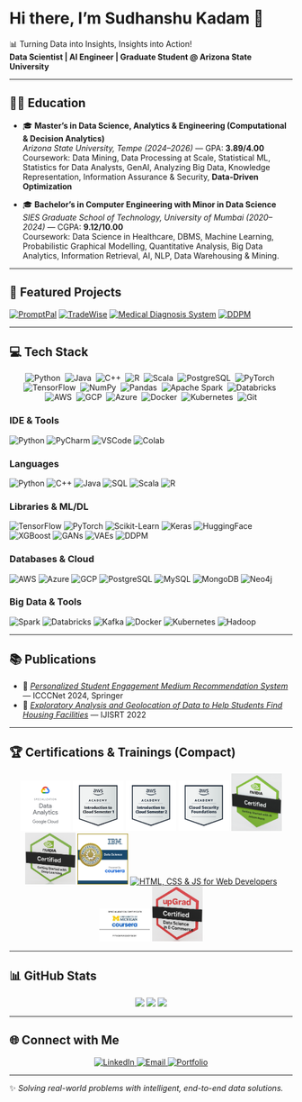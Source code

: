 # Hi there, I’m Sudhanshu Kadam 👋  
📊 Turning Data into Insights, Insights into Action!  
**Data Scientist | AI Engineer | Graduate Student @ Arizona State University**

---

## 👨‍🎓 Education
- 🎓 **Master’s in Data Science, Analytics & Engineering (Computational & Decision Analytics)**  
  *Arizona State University, Tempe (2024–2026)* — GPA: **3.89/4.00**  
  Coursework: Data Mining, Data Processing at Scale, Statistical ML, Statistics for Data Analysts, GenAI, Analyzing Big Data, Knowledge Representation, Information Assurance & Security, **Data-Driven Optimization**

- 🎓 **Bachelor’s in Computer Engineering with Minor in Data Science**  
  *SIES Graduate School of Technology, University of Mumbai (2020–2024)* — CGPA: **9.12/10.00**  
  Coursework: Data Science in Healthcare, DBMS, Machine Learning, Probabilistic Graphical Modelling, Quantitative Analysis, Big Data Analytics, Information Retrieval, AI, NLP, Data Warehousing & Mining.

---

## 🚀 Featured Projects
[![PromptPal](https://github-readme-stats.vercel.app/api/pin/?username=SUDHANSHUKADAM&repo=Promptpal&theme=dark&show_owner=false)](https://github.com/SUDHANSHUKADAM/Promptpal)
[![TradeWise](https://github-readme-stats.vercel.app/api/pin/?username=SUDHANSHUKADAM&repo=TradeWise-AI-Powered-Portfolio-Optimization&theme=dark&show_owner=false)](https://github.com/SUDHANSHUKADAM/TradeWise-AI-Powered-Portfolio-Optimization)
[![Medical Diagnosis System](https://github-readme-stats.vercel.app/api/pin/?username=SUDHANSHUKADAM&repo=Medical-Diagnosis-System&theme=dark&show_owner=false)](https://github.com/SUDHANSHUKADAM/Medical-Diagnosis-System)
[![DDPM](https://github-readme-stats.vercel.app/api/pin/?username=SUDHANSHUKADAM&repo=Generating-Realistic-Images-using-DDPM&theme=dark&show_owner=false)](https://github.com/SUDHANSHUKADAM/Generating-Realistic-Images-using-DDPM)

---

## 💻 Tech Stack

<!-- Quick-scan icons (Pinned Skills) -->
<div align="center">
  <!-- Languages -->
  <img src="https://cdn.jsdelivr.net/gh/devicons/devicon/icons/python/python-original.svg" width="36" title="Python"/>&nbsp;
  <img src="https://cdn.jsdelivr.net/gh/devicons/devicon/icons/java/java-original.svg" width="36" title="Java"/>&nbsp;
  <img src="https://cdn.jsdelivr.net/gh/devicons/devicon/icons/cplusplus/cplusplus-original.svg" width="36" title="C++"/>&nbsp;
  <img src="https://cdn.jsdelivr.net/gh/devicons/devicon/icons/r/r-original.svg" width="36" title="R"/>&nbsp;
  <img src="https://cdn.jsdelivr.net/gh/devicons/devicon/icons/scala/scala-original.svg" width="36" title="Scala"/>&nbsp;
  <img src="https://cdn.jsdelivr.net/gh/devicons/devicon/icons/postgresql/postgresql-original.svg" width="36" title="PostgreSQL"/>&nbsp;
  <!-- ML/DL -->
  <img src="https://cdn.jsdelivr.net/gh/devicons/devicon/icons/pytorch/pytorch-original.svg" width="36" title="PyTorch"/>&nbsp;
  <img src="https://cdn.jsdelivr.net/gh/devicons/devicon/icons/tensorflow/tensorflow-original.svg" width="36" title="TensorFlow"/>&nbsp;
  <img src="https://cdn.jsdelivr.net/gh/devicons/devicon/icons/numpy/numpy-original.svg" width="36" title="NumPy"/>&nbsp;
  <img src="https://cdn.jsdelivr.net/gh/devicons/devicon/icons/pandas/pandas-original.svg" width="36" title="Pandas"/>&nbsp;
  <!-- Big Data / Cloud -->
  <img src="https://cdn.jsdelivr.net/gh/devicons/devicon/icons/apachespark/apachespark-original.svg" width="36" title="Apache Spark"/>&nbsp;
  <img src="https://cdn.jsdelivr.net/gh/devicons/devicon/icons/databricks/databricks-original.svg" width="36" title="Databricks"/>&nbsp;
  <img src="https://cdn.jsdelivr.net/gh/devicons/devicon/icons/amazonwebservices/amazonwebservices-original.svg" width="36" title="AWS"/>&nbsp;
  <img src="https://cdn.jsdelivr.net/gh/devicons/devicon/icons/googlecloud/googlecloud-original.svg" width="36" title="GCP"/>&nbsp;
  <img src="https://cdn.jsdelivr.net/gh/devicons/devicon/icons/azure/azure-original.svg" width="36" title="Azure"/>&nbsp;
  <!-- DevOps -->
  <img src="https://cdn.jsdelivr.net/gh/devicons/devicon/icons/docker/docker-original.svg" width="36" title="Docker"/>&nbsp;
  <img src="https://cdn.jsdelivr.net/gh/devicons/devicon/icons/kubernetes/kubernetes-plain.svg" width="36" title="Kubernetes"/>&nbsp;
  <img src="https://cdn.jsdelivr.net/gh/devicons/devicon/icons/git/git-original.svg" width="36" title="Git"/>
</div>

### IDE & Tools
![Python](https://img.shields.io/badge/Python-3670A0?style=for-the-badge&logo=python&logoColor=ffdd54)
![PyCharm](https://img.shields.io/badge/PyCharm-000000?style=for-the-badge&logo=pycharm&logoColor=white)
![VSCode](https://img.shields.io/badge/VSCode-0078d7?style=for-the-badge&logo=visual-studio-code&logoColor=white)
![Colab](https://img.shields.io/badge/Google%20Colab-F9AB00?style=for-the-badge&logo=googlecolab&color=525252)

### Languages
![Python](https://img.shields.io/badge/Python-blue?logo=python&logoColor=white)
![C++](https://img.shields.io/badge/C++-00599C?logo=cplusplus&logoColor=white)
![Java](https://img.shields.io/badge/Java-ED8B00?logo=openjdk&logoColor=white)
![SQL](https://img.shields.io/badge/SQL-336791?logo=postgresql&logoColor=white)
![Scala](https://img.shields.io/badge/Scala-red?logo=scala&logoColor=white)
![R](https://img.shields.io/badge/R-276DC3?logo=r&logoColor=white)

### Libraries & ML/DL
![TensorFlow](https://img.shields.io/badge/TensorFlow-FF6F00?logo=tensorflow&logoColor=white)
![PyTorch](https://img.shields.io/badge/PyTorch-EE4C2C?logo=pytorch&logoColor=white)
![Scikit-Learn](https://img.shields.io/badge/Scikit--Learn-F7931E?logo=scikit-learn&logoColor=white)
![Keras](https://img.shields.io/badge/Keras-D00000?logo=keras&logoColor=white)
![HuggingFace](https://img.shields.io/badge/HuggingFace-ffcc00?logo=huggingface&logoColor=black)
![XGBoost](https://img.shields.io/badge/XGBoost-darkgreen?style=flat)
![GANs](https://img.shields.io/badge/GANs-orange?style=flat)
![VAEs](https://img.shields.io/badge/VAEs-purple?style=flat)
![DDPM](https://img.shields.io/badge/DDPM-teal?style=flat)

### Databases & Cloud
![AWS](https://img.shields.io/badge/AWS-232F3E?logo=amazonaws&logoColor=white)
![Azure](https://img.shields.io/badge/Azure-0078D4?logo=microsoftazure&logoColor=white)
![GCP](https://img.shields.io/badge/GCP-4285F4?logo=googlecloud&logoColor=white)
![PostgreSQL](https://img.shields.io/badge/PostgreSQL-316192?logo=postgresql&logoColor=white)
![MySQL](https://img.shields.io/badge/MySQL-005C84?logo=mysql&logoColor=white)
![MongoDB](https://img.shields.io/badge/MongoDB-4EA94B?logo=mongodb&logoColor=white)
![Neo4j](https://img.shields.io/badge/Neo4j-008CC1?logo=neo4j&logoColor=white)

### Big Data & Tools
![Spark](https://img.shields.io/badge/Apache%20Spark-E25A1C?logo=apachespark&logoColor=white)
![Databricks](https://img.shields.io/badge/Databricks-FF3621?logo=databricks&logoColor=white)
![Kafka](https://img.shields.io/badge/Kafka-231F20?logo=apachekafka&logoColor=white)
![Docker](https://img.shields.io/badge/Docker-2496ED?logo=docker&logoColor=white)
![Kubernetes](https://img.shields.io/badge/Kubernetes-326CE5?logo=kubernetes&logoColor=white)
![Hadoop](https://img.shields.io/badge/Hadoop-yellow?style=flat)

---

## 📚 Publications
- 📖 [*Personalized Student Engagement Medium Recommendation System*](https://link.springer.com/book/10.1007/978-981-96-3247-3) — ICCCNet 2024, Springer  
- 📖 [*Exploratory Analysis and Geolocation of Data to Help Students Find Housing Facilities*](https://ijisrt.com/exploratory-analysis-and-geolocation-of-data-to-help-student-find-housing-facilities) — IJISRT 2022  

---

## 🏆 Certifications & Trainings (Compact)
<!-- one tight wall, minimal vertical space -->
<div align="center">
  <!-- Google -->
  <a href="#"><img src="assets/certs/ab_side_by_side_gcp_datanalyticsspecialization_badge.png" width="90" alt="Google Cloud – Data Analytics Specialization"></a>
  <!-- AWS -->
  <a href="https://www.credly.com/go/EUZho2d0"><img src="assets/certs/aws-academy-graduate-aws-academy-introduction-to-cloud-semester-1.png" width="90" alt="AWS Academy – Cloud Semester 1"></a>
  <a href="https://www.credly.com/go/4CxRY8n3"><img src="assets/certs/aws-academy-graduate-aws-academy-introduction-to-cloud-semester-2.png" width="90" alt="AWS Academy – Cloud Semester 2"></a>
  <a href="https://www.credly.com/go/w39FULC9"><img src="assets/certs/aws-academy-graduate-aws-academy-cloud-security-foundations.png" width="90" alt="AWS Academy – Cloud Security Foundations"></a>
  <!-- NVIDIA -->
  <a href="https://learn.nvidia.com/certificates?id=mF4_Z6C2Qia_m1uAnP91hw"><img src="assets/certs/aijetson.png" width="90" alt="NVIDIA – Getting Started with AI on Jetson Nano"></a>
  <a href="https://learn.nvidia.com/certificates?id=tHJ8pel3Rtqec2tyOBP0vg"><img src="assets/certs/deeplearning.png" width="90" alt="NVIDIA – Getting Started with Deep Learning"></a>
  <!-- IBM -->
  <a href="https://coursera.org/verify/professional-cert/5SY5ASN6HW13"><img src="assets/certs/ibm data science.png" width="90" alt="IBM – Data Science Professional Certificate"></a>
  <!-- Others -->
  <a href="https://coursera.org/verify/3ALHBNX4J2NL"><img src="assets/certs/html javascript css.png" width="90" alt="HTML, CSS & JS for Web Developers"></a>
  <a href="https://coursera.org/verify/MJAVJ6BKLPQG"><img src="assets/certs/python.jpeg" width="90" alt="Python for Everybody Specialization"></a>
  <a href="#"><img src="assets/certs/data science ecommerce.png" width="90" alt="upGrad – Data Science in E-Commerce"></a>
</div>

---

## 📊 GitHub Stats
<div align="center">
  <img src="https://github-readme-stats.vercel.app/api?username=SUDHANSHUKADAM&show_icons=true&theme=tokyonight" height="150" />
  <img src="https://streak-stats.demolab.com?user=SUDHANSHUKADAM&theme=tokyonight" height="150" />
  <img src="https://github-readme-stats.vercel.app/api/top-langs/?username=SUDHANSHUKADAM&layout=compact&theme=tokyonight" height="150" />
</div>

---

## 🌐 Connect with Me
<p align="center">
  <a href="https://www.linkedin.com/in/sudhanshu-kadam/">
    <img src="https://img.shields.io/badge/LinkedIn-0A66C2?style=for-the-badge&logo=linkedin&logoColor=white" alt="LinkedIn"/>
  </a>
  <a href="mailto:skadam18@asu.edu">
    <img src="https://img.shields.io/badge/Email-D14836?style=for-the-badge&logo=gmail&logoColor=white" alt="Email"/>
  </a>
  <a href="https://skadam.framer.website/">
    <img src="https://img.shields.io/badge/Portfolio-111111?style=for-the-badge&logo=vercel&logoColor=white" alt="Portfolio"/>
  </a>
</p>

---
✨ *Solving real-world problems with intelligent, end-to-end data solutions.*


